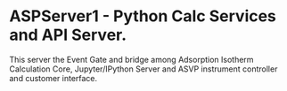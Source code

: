 # ASPServer1 - Python Calc Services and API Server.

This server the Event Gate and bridge among Adsorption Isotherm Calculation Core, Jupyter/IPython Server and ASVP instrument controller and customer interface.



